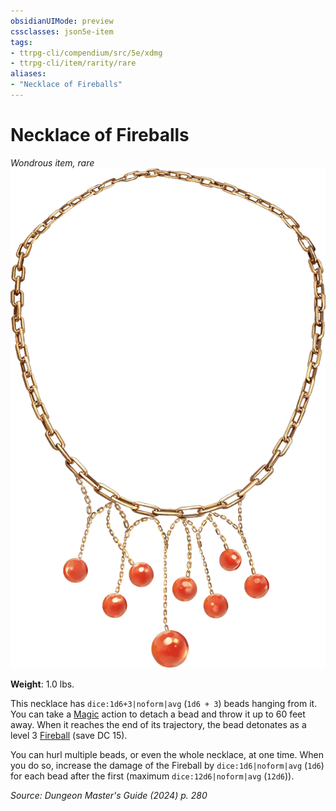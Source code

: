 ```yaml
---
obsidianUIMode: preview
cssclasses: json5e-item
tags:
- ttrpg-cli/compendium/src/5e/xdmg
- ttrpg-cli/item/rarity/rare
aliases: 
- "Necklace of Fireballs"
---
```

# Necklace of Fireballs
*Wondrous item, rare*  
![](3-Compendium/items/img/necklace-of-fireballs.webp#right)

**Weight**: 1.0 lbs.

This necklace has `dice:1d6+3|noform|avg` (`1d6 + 3`) beads hanging from it. You can take a [Magic](3-Compendium/rules/actions.md#Magic) action to detach a bead and throw it up to 60 feet away. When it reaches the end of its trajectory, the bead detonates as a level 3 [Fireball](3-Compendium/spells/fireball-xphb.md) (save DC 15).

You can hurl multiple beads, or even the whole necklace, at one time. When you do so, increase the damage of the Fireball by `dice:1d6|noform|avg` (`1d6`) for each bead after the first (maximum `dice:12d6|noform|avg` (`12d6`)).

*Source: Dungeon Master's Guide (2024) p. 280*